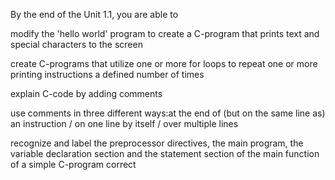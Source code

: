 By the end of the Unit 1.1, you are able to

modify the 'hello world' program to create a C-program that prints text and special characters to the screen

create C-programs that utilize one or more for loops to repeat one or more printing instructions a defined number of times

explain C-code by adding comments

use comments in three different ways:at the end of (but on the same line as) an instruction / on one line by itself / over multiple lines

recognize and label the preprocessor directives, the main program, the variable declaration section and the statement section of the main function of a simple C-program correct
